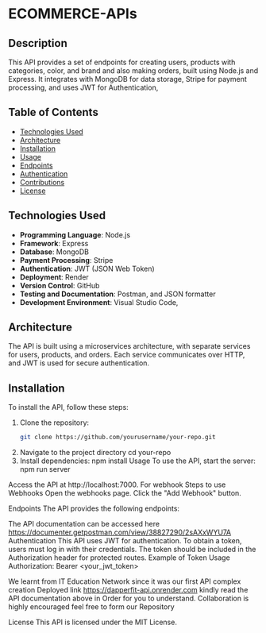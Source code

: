 # ECOMMERCE-APIs

## Description
This API provides a set of endpoints for creating users, products with categories, color, and brand and  also making orders, built using Node.js and Express. It integrates with MongoDB for data storage, Stripe for payment processing, and uses JWT for Authentication, 

## Table of Contents
- [Technologies Used](#technologies-used)
- [Architecture](#architecture)
- [Installation](#installation)
- [Usage](#usage)
- [Endpoints](#endpoints)
- [Authentication](#authentication)
- [Contributions](#contributions)
- [License](#license)

## Technologies Used
- **Programming Language**: Node.js
- **Framework**: Express
- **Database**: MongoDB
- **Payment Processing**: Stripe
- **Authentication**: JWT (JSON Web Token)
- **Deployment**: Render
- **Version Control**: GitHub
- **Testing and Documentation**: Postman, and JSON formatter
- **Development Environment**: Visual Studio Code,

## Architecture
The API is built using a microservices architecture, with separate services for users, products, and orders. Each service communicates over HTTP, and JWT is used for secure authentication.

## Installation
To install the API, follow these steps:

1. Clone the repository:
   ```bash
   git clone https://github.com/yourusername/your-repo.git
2. Navigate to the project directory
   cd your-repo
3. Install dependencies:
   npm install
    Usage
 To use the API, start the server:
 npm run server

 Access the API at http://localhost:7000.
 For webhook 
 Steps to use Webhooks
Open the webhooks page.
Click the "Add Webhook" button.


Endpoints
The API provides the following endpoints:

The API documentation can be accessed here https://documenter.getpostman.com/view/38827290/2sAXxWYU7A
Authentication
This API uses JWT for authentication. To obtain a token, users must log in with their credentials. The token should be included in the Authorization header for protected routes.
Example of Token Usage
Authorization: Bearer <your_jwt_token>

We learnt  from IT Education Network since it was our first API complex creation
Deployed link https://dapperfit-api.onrender.com kindly read the API documentation above in Order for you to understand.
Collaboration is  highly encouraged feel free to form our Repository


License
This API is licensed under the MIT License.
